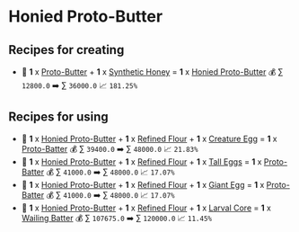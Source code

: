 # Honied Proto-Butter

## Recipes for creating

* 🍳 **1** x [Proto-Butter](<Proto-Butter.md>) + **1** x [Synthetic Honey](<Synthetic Honey.md>) = **1** x [Honied Proto-Butter](<Honied Proto-Butter.md>) 💰 ∑ `12800.0` ➡️ ∑ `36000.0` 📈 `181.25%`


## Recipes for using

* 🍳 **1** x [Honied Proto-Butter](<Honied Proto-Butter.md>) + **1** x [Refined Flour](<Refined Flour.md>) + **1** x [Creature Egg](<Creature Egg.md>) = **1** x [Proto-Batter](<Proto-Batter.md>) 💰 ∑ `39400.0` ➡️ ∑ `48000.0` 📈 `21.83%`
* 🍳 **1** x [Honied Proto-Butter](<Honied Proto-Butter.md>) + **1** x [Refined Flour](<Refined Flour.md>) + **1** x [Tall Eggs](<Tall Eggs.md>) = **1** x [Proto-Batter](<Proto-Batter.md>) 💰 ∑ `41000.0` ➡️ ∑ `48000.0` 📈 `17.07%`
* 🍳 **1** x [Honied Proto-Butter](<Honied Proto-Butter.md>) + **1** x [Refined Flour](<Refined Flour.md>) + **1** x [Giant Egg](<Giant Egg.md>) = **1** x [Proto-Batter](<Proto-Batter.md>) 💰 ∑ `41000.0` ➡️ ∑ `48000.0` 📈 `17.07%`
* 🍳 **1** x [Honied Proto-Butter](<Honied Proto-Butter.md>) + **1** x [Refined Flour](<Refined Flour.md>) + **1** x [Larval Core](<Larval Core.md>) = **1** x [Wailing Batter](<Wailing Batter.md>) 💰 ∑ `107675.0` ➡️ ∑ `120000.0` 📈 `11.45%`
